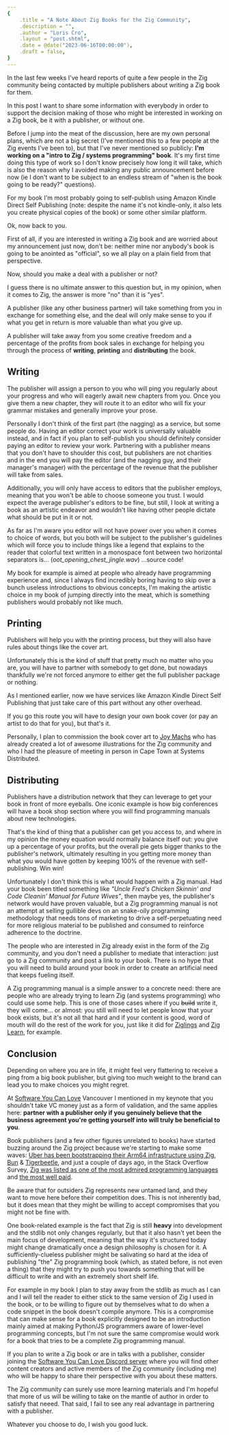 ```yaml
---
{
    .title = "A Note About Zig Books for the Zig Community",
    .description = "",
    .author = "Loris Cro",
    .layout = "post.shtml",
    .date = @date("2023-06-16T00:00:00"),
    .draft = false,
}
---
```

In the last few weeks I've heard reports of quite a few people in the Zig community being contacted by multiple publishers about writing a Zig book for them.

In this post I want to share some information with everybody 
in order to support the decision making of those who might be
interested in working on a Zig book, be it with a publisher, or
without one.

Before I jump into the meat of the discussion, here are my own personal plans, which are not a big secret (I've mentioned this to a few people at the Zig events I've been to), but that I've never mentioned so publicly: **I'm working on a "intro to Zig / systems programming" book**. It's my first time doing this type of work so I don't know precisely how long it will take, which is also the reason why I avoided making any public announcement before now (ie I don't want to be subject to an endless stream of "when is the book going to be ready?" questions). 

For my book I'm most probably going to self-publish using Amazon Kindle Direct Self Publishing (note: despite the name it's not kindle-only, it also lets you create physical copies of the book) or some other similar platform.

Ok, now back to you.

First of all, if you are interested in writing a Zig book and are worried about my announcement just now, don't be: neither mine nor anybody's book is going to be anointed as "official", so we all play on a plain field from that perspective.

Now, should you make a deal with a publisher or not? 

I guess there is no ultimate answer to this question but, in my opinion, when it comes to Zig, the answer is more "no" than it is "yes". 

A publisher (like any other business partner) will take something from you in exchange for something else, and the deal will only make sense to you if what you get in return is more valuable than what you give up.

A publisher will take away from you some creative freedom and a percentage of the profits from book sales in exchange for helping you through the process of **writing**, **printing** and **distributing** the book.

## Writing 

The publisher will assign a person to you who will ping you regularly about your progress and who will eagerly await new chapters from you. Once you give them a new chapter, they will route it to an editor who will fix your grammar mistakes and generally improve your prose.

Personally I don't think of the first part (the nagging) as a service, but some people do. Having an editor correct your work is universally valuable instead, and in fact if you plan to self-publish you should definitely consider paying an editor to review your work. Partnering with a publisher means that you don't have to shoulder this cost, but publishers are not charities and in the end you will pay the editor (and the nagging guy, and their manager's manager) with the percentage of the revenue that the publisher will take from sales.

Additionally, you will only have access to editors that the publisher employs, meaning that you won't be able to choose someone you trust. I would expect the average publisher's editors to be fine, but still, I look at writing a book as an artistic endeavor and wouldn't like having other people dictate what should be put in it or not. 

As far as I'm aware you editor will not have power over you when it comes to choice of words, but you both will be subject to the publisher's guidelines which will force you to include things like a legend that explains to the reader that colorful text written in a monospace font between two horizontal separators is... (*oot_opening_chest_jingle.wav*) ...source code!

My book for example is aimed at people who already have programming experience and, since I always find incredibly boring having to skip over a bunch useless introductions to obvious concepts, I'm making the artistic choice in my book of jumping directly into the meat, which is something publishers would probably not like much.

## Printing

Publishers will help you with the printing process, but they will also have rules about things like the cover art.

Unfortunately this is the kind of stuff that pretty much no matter who you are, you will have to partner with somebody to get done, but nowadays thankfully we're not forced anymore to either get the full publisher package or nothing. 

As I mentioned earlier, now we have services like Amazon Kindle Direct Self Publishing that just take care of this part without any other overhead.

If you go this route you will have to design your own book cover (or pay an artist to do that for you), but that's it.

Personally, I plan to commission the book cover art to [Joy Machs](https://www.artstation.com/joymachs) who has already created a lot of awesome illustrations for the Zig community and who I had the pleasure of meeting in person in Cape Town at Systems Distributed.

## Distributing

Publishers have a distribution network that they can leverage to get your book in front of more eyeballs. One iconic example is how big conferences will have a book shop section where you will find programming manuals about new technologies. 

That's the kind of thing that a publisher can get you access to, and where in my opinion the money equation would normally balance itself out: you give up a percentage of your profits, but the overall pie gets bigger thanks to the publisher's network, ultimately resulting in you getting more money than what you would have gotten by keeping 100% of the revenue with self-publishing. Win win!

Unfortunately I don't think this is what would happen with a Zig manual. Had your book been titled something like *"Uncle Fred's Chicken Skinnin' and Code Cleanin' Manual for Future Wives"*, then maybe yes, the publisher's network would have proven valuable, but a Zig programming manual is not an attempt at selling gullible devs on an snake-oily programming methodology that needs tons of marketing to drive a self-perpetuating need for more religious material to be published and consumed to reinforce adherence to the doctrine.

The people who are interested in Zig already exist in the form of the Zig community, and you don't need a publisher to mediate that interaction: just go to a Zig community and post a link to your book. There is no hype that you will need to build around your book in order to create an artificial need that keeps fueling itself. 

A Zig programming manual is a simple answer to a concrete need: there are people who are already trying to learn Zig (and systems programming) who could use some help. This is one of those cases where if you ~~build~~ write it, they will come... or almost: you still will need to let people know that your book exists, but it's not all that hard and if your content is good, word of mouth will do the rest of the work for you, just like it did for [Ziglings](https://github.com/ratfactor/ziglings ) and [Zig Learn](https://ziglearn.org/), for example.

## Conclusion

Depending on where you are in life, it might feel very flattering to receive a ping from a big book publisher, but giving too much weight to the brand can lead you to make choices you might regret. 

At [Software You Can Love](https://softwareyoucan.love) Vancouver I mentioned in my keynote that you shouldn't take VC money just as a form of validation, and the same applies here: **partner with a publisher only if you genuinely believe that the business agreement you're getting yourself into will truly be beneficial to you**.

Book publishers (and a few other figures unrelated to books) have started buzzing around the Zig project because we're starting to make some waves: [Uber has been bootstrapping their Arm64 infrastructure using Zig](https://www.uber.com/en-IT/blog/bootstrapping-ubers-infrastructure-on-arm64-with-zig/), [Bun](https://bun.sh) & [Tigerbeetle](https://tigerbeetle.com), and just a couple of days ago, in the Stack Overflow Survey, [Zig was listed as one of the most admired programming languages](https://survey.stackoverflow.co/2023/#technology-admired-and-desired) and [the most well paid](https://survey.stackoverflow.co/2023/#technology-top-paying-technologies).

Be aware that for outsiders Zig represents new untamed land, and they want to move here before their competition does. This is not inherently bad, but it does mean that they might be willing to accept compromises that you might not be fine with.

One book-related example is the fact that Zig is still **heavy** into development and the stdlib not only changes regularly, but that it also hasn't yet been the main focus of development, meaning that the way it's structured today might change dramatically once a design philosophy is chosen for it. A sufficiently-clueless publisher might be salivating so hard at the idea of publishing "the" Zig programming book (which, as stated before, is not even a thing) that they might try to push you towards something that will be difficult to write and with an extremely short shelf life.

For example in my book I plan to stay away from the stdlib as much as I can and I will tell the reader to either stick to the same version of Zig I used in the book, or to be willing to figure out by themselves what to do when a code snippet in the book doesn't compile anymore. This is a compromise that can make sense for a book explicitly designed to be an introduction mainly aimed at making Python/JS programmers aware of lower-level programming concepts, but I'm not sure the same compromise would work for a book that tries to be a complete Zig programming manual.

If you plan to write a Zig book or are in talks with a publisher, consider joining the [Software You Can Love Discord server](https://discord.gg/dCJm5WCSm2) where you will find other content creators and active members of the Zig community (including me) who will be happy to share their perspective with you about these matters.

The Zig community can surely use more learning materials and 
I'm hopeful that more of us will be willing to take on the mantle 
of author in order to satisfy that neeed. That said, I fail to see
any real advantage in partnering with a publisher.

Whatever you choose to do, I wish you good luck. 
